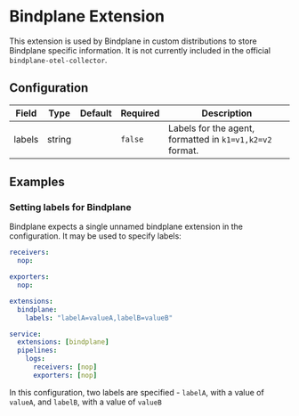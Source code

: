 # Bindplane Extension

This extension is used by Bindplane in custom distributions to store Bindplane specific information. It is not currently included in the official `bindplane-otel-collector`.

## Configuration

| Field  | Type   | Default | Required | Description                                              |
| ------ | ------ | ------- | -------- | -------------------------------------------------------- |
| labels | string |         | `false`  | Labels for the agent, formatted in `k1=v1,k2=v2` format. |

## Examples

### Setting labels for Bindplane

Bindplane expects a single unnamed bindplane extension in the configuration. It may be used to specify labels:

```yaml
receivers:
  nop:

exporters:
  nop:

extensions:
  bindplane:
    labels: "labelA=valueA,labelB=valueB"

service:
  extensions: [bindplane]
  pipelines:
    logs:
      receivers: [nop]
      exporters: [nop]
```

In this configuration, two labels are specified - `labelA`, with a value of `valueA`, and `labelB`, with a value of `valueB`
